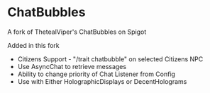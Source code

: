 # ChatBubbles
A fork of ThetealViper's ChatBubbles on Spigot

Added in this fork
* Citizens Support - "/trait chatbubble" on selected Citizens NPC
* Use AsyncChat to retrieve messages
* Ability to change priority of Chat Listener from Config
* Use with Either HolographicDisplays or DecentHolograms
